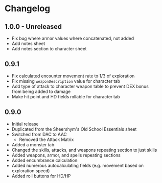 # Changelog

## 1.0.0 - Unreleased

- Fix bug where armor values where concatenated, not added
- Add notes sheet
- Add notes section to character sheet

## 0.9.1

- Fix calculated encounter movement rate to 1/3 of exploration
- Fix missing `weaponDescription` value for character tab
- Add type of attack to character weapon table to prevent DEX bonus from being added to damage
- Make hit point and HD fields rollable for character tab

## 0.9.0

- Initial release
- Duplicated from the Sheershym's Old School Essentials sheet
- Switched from DAC to AAC
  - Removed the Attack Matrix
- Added a monster tab
- Changed the skills, attacks, and weapons repeating section to just skills
- Added weapons, armor, and spells repeating sections
- Added encumbrance calculation
- Added numerous autocalculating fields (e.g. movement based on exploration speed)
- Added roll buttons for HD/HP
